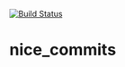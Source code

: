 [![Build Status](https://secure.travis-ci.org/mender/nice_commits.png)](http://travis-ci.org/mender/nice_commits)

nice_commits
============


